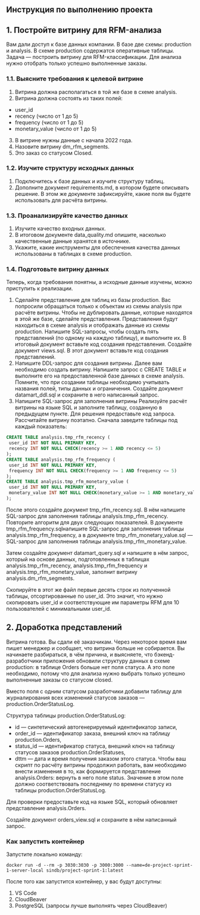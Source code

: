 ## Инструкция по выполнению проекта
## 1. Постройте витрину для RFM-анализа
Вам дали доступ к базе данных компании. В базе две схемы: production и analysis. В схеме production содержатся оперативные таблицы.
Задача — построить витрину для RFM-классификации. Для анализа нужно отобрать только успешно выполненные заказы.
### 1.1. Выясните требования к целевой витрине
1. Витрина должна располагаться в той же базе в схеме analysis.
2. Витрина должна состоять из таких полей:
* user_id
* recency (число от 1 до 5)
* frequency (число от 1 до 5)
* monetary_value (число от 1 до 5)
3. В витрине нужны данные с начала 2022 года.
4. Назовите витрину dm_rfm_segments.
5. Это заказ со статусом Closed.
### 1.2. Изучите структуру исходных данных
1. Подключитесь к базе данных и изучите структуру таблиц.
2. Дополните документ requirements.md, в котором будете описывать решение. В этом же документе зафиксируйте, какие поля вы будете использовать для расчёта витрины.
### 1.3. Проанализируйте качество данных
1. Изучите качество входных данных.
2. В итоговом документе data_quality.md опишите, насколько качественные данные хранятся в источнике.
3. Укажите, какие инструменты для обеспечения качества данных использованы в таблицах в схеме production.
### 1.4. Подготовьте витрину данных
Теперь, когда требования понятны, а исходные данные изучены, можно приступить к реализации.
1. Сделайте представление для таблиц из базы production.
Вас попросили обращаться только к объектам из схемы analysis при расчёте витрины. Чтобы не дублировать данные, которые находятся в этой же базе, сделайте представления. Представления будут находиться в схеме analysis и отображать данные из схемы production.
Напишите SQL-запросы, чтобы создать пять представлений (по одному на каждую таблицу), и выполните их. В итоговый документ вставьте код создания представления.
Создайте документ views.sql. В этот документ вставьте код создания представлений.
2. Напишите DDL-запрос для создания витрины.
Далее вам необходимо создать витрину. Напишите запрос с CREATE TABLE и выполните его на предоставленной базе данных в схеме analysis. Помните, что при создании таблицы необходимо учитывать названия полей, типы данных и ограничения.
Создайте документ datamart_ddl.sql и сохраните в него написанный запрос.
3. Напишите SQL-запрос для заполнения витрины
Реализуйте расчёт витрины на языке SQL и заполните таблицу, созданную в предыдущем пункте. Для решения предоставьте код запроса.
Рассчитайте витрину поэтапно. Сначала заведите таблицы под каждый показатель:
```SQL
CREATE TABLE analysis.tmp_rfm_recency (
 user_id INT NOT NULL PRIMARY KEY,
 recency INT NOT NULL CHECK(recency >= 1 AND recency <= 5)
);
CREATE TABLE analysis.tmp_rfm_frequency (
 user_id INT NOT NULL PRIMARY KEY,
 frequency INT NOT NULL CHECK(frequency >= 1 AND frequency <= 5)
);
CREATE TABLE analysis.tmp_rfm_monetary_value (
 user_id INT NOT NULL PRIMARY KEY,
 monetary_value INT NOT NULL CHECK(monetary_value >= 1 AND monetary_value <= 5)
);
```  
После этого создайте документ tmp_rfm_recency.sql. В нём напишите SQL-запрос для заполнения таблицы analysis.tmp_rfm_recency.
Повторите алгоритм для двух следующих показателей. В документе tmp_rfm_frequency.sqlнапишите SQL-запрос для заполнения таблицы analysis.tmp_rfm_frequency, а в документе tmp_rfm_monetary_value.sql — SQL-запрос для заполнения таблицы analysis.tmp_rfm_monetary_value.

Затем создайте документ datamart_query.sql и напишите в нём запрос, который на основе данных, подготовленных в таблицах analysis.tmp_rfm_recency, analysis.tmp_rfm_frequency и analysis.tmp_rfm_monetary_value, заполнит витрину analysis.dm_rfm_segments.

Скопируйте в этот же файл первые десять строк из полученной таблицы, отсортированные по user_id. Это значит, что нужно скопировать user_id и соответствующие им параметры RFM для 10 пользователей с минимальными user_id.
## 2. Доработка представлений
Витрина готова. Вы сдали её заказчикам.
Через некоторое время вам пишет менеджер и сообщает, что витрина больше не собирается. Вы начинаете разбираться, в чём причина, и выясняете, что бэкенд-разработчики приложения обновили структуру данных в схеме production: в таблице Orders больше нет поля статуса. А это поле необходимо, потому что для анализа нужно выбрать только успешно выполненные заказы со статусом closed.

Вместо поля с одним статусом разработчики добавили таблицу для журналирования всех изменений статусов заказов — production.OrderStatusLog.

Структура таблицы production.OrderStatusLog:
* id — синтетический автогенерируемый идентификатор записи,
* order_id — идентификатор заказа, внешний ключ на таблицу production.Orders,
* status_id — идентификатор статуса, внешний ключ на таблицу статусов заказов production.OrderStatuses,
* dttm — дата и время получения заказом этого статуса.
Чтобы ваш скрипт по расчёту витрины продолжил работать, вам необходимо внести изменения в то, как формируется представление analysis.Orders: вернуть в него поле status. Значение в этом поле должно соответствовать последнему по времени статусу из таблицы production.OrderStatusLog.

Для проверки предоставьте код на языке SQL, который обновляет представление analysis.Orders.

Создайте документ orders_view.sql и сохраните в нём написанный запрос.


### Как запустить контейнер
Запустите локально команду:

```
docker run -d --rm -p 3030:3030 -p 3000:3000 --name=de-project-sprint-1-server-local sindb/project-sprint-1:latest
```

После того как запустится контейнер, у вас будут доступны:
1. VS Code
2. CloudBeaver
3. PostgreSQL (запросы лучше выполнять через CloudBeaver)
